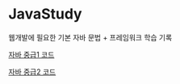 # JavaStudy

  웹개발에 필요한 기본 자바 문법 + 프레임워크 학습 기록

[자바 중급1 코드](https://github.com/yunjoochoi/JavaStudy/tree/java-mid1)

[자바 중급2 코드](https://github.com/yunjoochoi/JavaStudy/tree/java-mid2)

